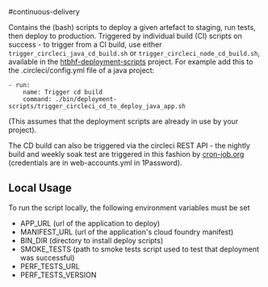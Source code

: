 #continuous-delivery

Contains the (bash) scripts to deploy a given artefact to staging, run tests, then deploy to production. 
Triggered by individual build (CI) scripts on success - 
to trigger from a CI build, use either `trigger_circleci_java_cd_build.sh` or `trigger_circleci_node_cd_build.sh`, available in the 
[htbhf-deployment-scripts](https://github.com/DepartmentOfHealth-htbhf/htbhf-deployment-scripts) project.
For example add this to the .circleci/config.yml file of a java project:
```
- run:
    name: Trigger cd build
    command: ./bin/deployment-scripts/trigger_circleci_cd_to_deploy_java_app.sh

```
(This assumes that the deployment scripts are already in use by your project).

The CD build can also be triggered via the circleci REST API - 
the nightly build and weekly soak test are triggered in this fashion by [cron-job.org](https://cron-job.org/en/members/)
(credentials are in web-accounts.yml in 1Password).


## Local Usage
To run the script locally, the following environment variables must be set
* APP_URL (url of the application to deploy)
* MANIFEST_URL (url of the application's cloud foundry manifest)
* BIN_DIR (directory to install deploy scripts)
* SMOKE_TESTS (path to smoke tests script used to test that deployment was successful)
* PERF_TESTS_URL 
* PERF_TESTS_VERSION

